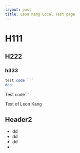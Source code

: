 ```yaml
---
layout: post
title: Leon Kang Local Test page
---
```




# H111

## H222

### h333



```javascript
test code ```
ddd

```

Test code```

 



Test of Leon Kang



## Header2



* dd
* dd
* dd
* ​

